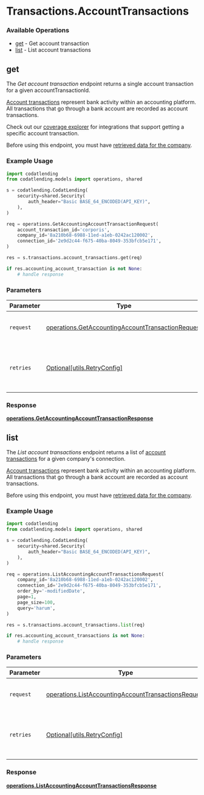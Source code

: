 # Transactions.AccountTransactions

### Available Operations

* [get](#get) - Get account transaction
* [list](#list) - List account transactions

## get

The *Get account transaction* endpoint returns a single account transaction for a given accountTransactionId.

[Account transactions](https://docs.codat.io/accounting-api#/schemas/AccountTransaction) represent bank activity within an accounting platform. All transactions that go through a bank account are recorded as account transactions.

Check out our [coverage explorer](https://knowledge.codat.io/supported-features/accounting?view=tab-by-data-type&dataType=accountTransactions) for integrations that support getting a specific account transaction.

Before using this endpoint, you must have [retrieved data for the company](https://docs.codat.io/lending-api#/operations/refresh-company-data).


### Example Usage

```python
import codatlending
from codatlending.models import operations, shared

s = codatlending.CodatLending(
    security=shared.Security(
        auth_header="Basic BASE_64_ENCODED(API_KEY)",
    ),
)

req = operations.GetAccountingAccountTransactionRequest(
    account_transaction_id='corporis',
    company_id='8a210b68-6988-11ed-a1eb-0242ac120002',
    connection_id='2e9d2c44-f675-40ba-8049-353bfcb5e171',
)

res = s.transactions.account_transactions.get(req)

if res.accounting_account_transaction is not None:
    # handle response
```

### Parameters

| Parameter                                                                                                              | Type                                                                                                                   | Required                                                                                                               | Description                                                                                                            |
| ---------------------------------------------------------------------------------------------------------------------- | ---------------------------------------------------------------------------------------------------------------------- | ---------------------------------------------------------------------------------------------------------------------- | ---------------------------------------------------------------------------------------------------------------------- |
| `request`                                                                                                              | [operations.GetAccountingAccountTransactionRequest](../../models/operations/getaccountingaccounttransactionrequest.md) | :heavy_check_mark:                                                                                                     | The request object to use for the request.                                                                             |
| `retries`                                                                                                              | [Optional[utils.RetryConfig]](../../models/utils/retryconfig.md)                                                       | :heavy_minus_sign:                                                                                                     | Configuration to override the default retry behavior of the client.                                                    |


### Response

**[operations.GetAccountingAccountTransactionResponse](../../models/operations/getaccountingaccounttransactionresponse.md)**


## list

The *List account transactions* endpoint returns a list of [account transactions](https://docs.codat.io/accounting-api#/schemas/AccountTransaction) for a given company's connection.

[Account transactions](https://docs.codat.io/accounting-api#/schemas/AccountTransaction) represent bank activity within an accounting platform. All transactions that go through a bank account are recorded as account transactions.

Before using this endpoint, you must have [retrieved data for the company](https://docs.codat.io/lending-api#/operations/refresh-company-data).
    

### Example Usage

```python
import codatlending
from codatlending.models import operations, shared

s = codatlending.CodatLending(
    security=shared.Security(
        auth_header="Basic BASE_64_ENCODED(API_KEY)",
    ),
)

req = operations.ListAccountingAccountTransactionsRequest(
    company_id='8a210b68-6988-11ed-a1eb-0242ac120002',
    connection_id='2e9d2c44-f675-40ba-8049-353bfcb5e171',
    order_by='-modifiedDate',
    page=1,
    page_size=100,
    query='harum',
)

res = s.transactions.account_transactions.list(req)

if res.accounting_account_transactions is not None:
    # handle response
```

### Parameters

| Parameter                                                                                                                  | Type                                                                                                                       | Required                                                                                                                   | Description                                                                                                                |
| -------------------------------------------------------------------------------------------------------------------------- | -------------------------------------------------------------------------------------------------------------------------- | -------------------------------------------------------------------------------------------------------------------------- | -------------------------------------------------------------------------------------------------------------------------- |
| `request`                                                                                                                  | [operations.ListAccountingAccountTransactionsRequest](../../models/operations/listaccountingaccounttransactionsrequest.md) | :heavy_check_mark:                                                                                                         | The request object to use for the request.                                                                                 |
| `retries`                                                                                                                  | [Optional[utils.RetryConfig]](../../models/utils/retryconfig.md)                                                           | :heavy_minus_sign:                                                                                                         | Configuration to override the default retry behavior of the client.                                                        |


### Response

**[operations.ListAccountingAccountTransactionsResponse](../../models/operations/listaccountingaccounttransactionsresponse.md)**

